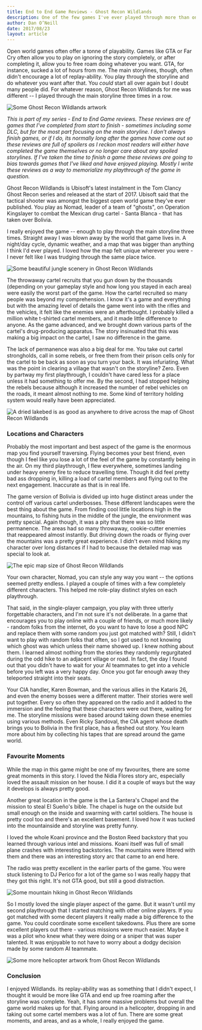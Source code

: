 ```yaml
---
title: End to End Game Reviews - Ghost Recon Wildlands
description: One of the few games I've ever played through more than once. I've enjoyed Ghost Recon Wildlands quite a bit. As usual, many spoilers ahead.
author: Dan O’Neill
date: 2017/08/23
layout: article
---
```


Open world games often offer a tonne of playability. Games like GTA or Far Cry often allow you to play on ignoring the story completely, or after completing it, allow you to free roam doing whatever you want. GTA, for instance, sucked a lot of hours from me. The main storylines, though, often didn't encourage a lot of replay-ability. You play through the storyline and do whatever you want after that. You *could* start all over again but I doubt many people did. For whatever reason, Ghost Recon Wildlands for me was different -- I played through the main storyline three times in a row.

![Some Ghost Recon Wildlands artwork](/images/GRW_WALLPAPER_Panorama_800x600_1920x1080.jpg)

*This is part of my series - End to End Game reviews. These reviews are of games that I've completed from start to finish - sometimes including some DLC, but for the most part focusing on the main storyline. I don't always finish games, or if I do, its normally long after the games have come out so these reviews are full of spoilers as I reckon most readers will either have completed the game themselves or no longer care about any spoiled storylines. If I've taken the time to finish a game these reviews are going to bias towards games that I've liked and have enjoyed playing. Mostly I write these reviews as a way to memorialize my playthrough of the game in question.*

Ghost Recon Wildlands is Ubisoft's latest instalment in the Tom Clancy Ghost Recon series and released at the start of 2017. Ubisoft said that the tactical shooter was amongst the biggest open world game they've ever published. You play as Nomad, leader of a team of "ghosts", on Operation Kingslayer to combat the Mexican drug cartel - Santa Blanca - that has taken over Bolivia. 

I really enjoyed the game -- enough to play through the main storyline three times. Straight away I was blown away by the world that game lives in. A night/day cycle, dynamic weather, and a map that was bigger than anything I think I'd ever played. I loved how the map felt unique wherever you were - I never felt like I was trudging through the same place twice. 

![Some beautiful jungle scenery in Ghost Recon Wildlands](/images/grw_screenshot_12_256047.jpg)

The throwaway cartel recruits that you gun down by the thousands (depending on your gameplay style and how long you stayed in each area) were easily the worst part of the game. How the cartel recruited so many people was beyond my comprehension. I know it's a game and everything but with the amazing level of details the game went into with the rifles and the vehicles, it felt like the enemies were an afterthought. I probably killed a million white t-shirted cartel members, and it made little difference to anyone. As the game advanced, and we brought down various parts of the cartel's drug-producing apparatus. The story insinuated that this was making a big impact on the cartel, I saw no difference in the game.

The lack of permanence was also a big deal for me. You take out cartel strongholds, call in some rebels, or free them from their prison cells only for the cartel to be back as soon as you turn your back. It was infuriating. What was the point in clearing a village that wasn't on the storyline? Zero. Even by partway my first playthrough, I couldn't have cared less for a place unless it had something to offer me. By the second, I had stopped helping the rebels because although it increased the number of rebel vehicles on the roads, it meant almost nothing to me. Some kind of territory holding system would really have been appreciated.

![A dried lakebed is as good as anywhere to drive across the map of Ghost Recon Wildlands](/images/grw_screenshot_17_256058.jpg)

### Locations and Characters
Probably the most important and best aspect of the game is the enormous map you find yourself traversing. Flying becomes your best friend, even though I feel like you lose a lot of the feel of the game by constantly being in the air. On my third playthrough, I flew everywhere, sometimes landing under heavy enemy fire to reduce travelling time.  Though it did feel pretty bad ass dropping in, killing a load of cartel members and flying out to the next engagement.  Inaccurate as that is in real life.

The game version of Bolivia is divided up into huge distinct areas under the control off various cartel underbosses. These different landscapes were the best thing about the game. From finding cool little locations high in the mountains, to fishing huts in the middle of the jungle, the environment was pretty special. Again though, it was a pity that there was so little permanence. The areas had so many throwaway, cookie-cutter enemies that reappeared almost instantly. But driving down the roads or flying over the mountains was a pretty great experience. I didn't even mind hiking my character over long distances if I had to because the detailed map was special to look at.

![The epic map size of Ghost Recon Wildlands](/images/grw_screenshot_19_256077.jpg)

Your own character, Nomad, you can style any way you want -- the options seemed pretty endless. I played a couple of times with a few completely different characters. This helped me role-play distinct styles on each playthrough.

That said, in the single-player campaign, you play with three utterly forgettable characters, and I'm not sure it's not deliberate. In a game that encourages you to play online with a couple of friends, or much more likely - random folks from the internet, do you want to have to lose a good NPC and replace them with some random you just got matched with? Still, I didn't want to play with random folks that often, so I got used to not knowing which ghost was which unless their name showed up. I knew nothing about them. I learned almost nothing from the stories they randomly regurgitated during the odd hike to an adjacent village or road. In fact, the day I found out that you didn't have to wait for your AI teammates to get into a vehicle before you left was a very happy day. Once you got far enough away they teleported straight into their seats. 

Your CIA handler, Karen Bowman, and the various allies in the Kataris 26, and even the enemy bosses were a different matter. Their stories were well put together. Every so often they appeared on the radio and it added to the immersion and the feeling that these characters were out there, waiting for me. The storyline missions were based around taking down these enemies using various methods. Even Ricky Sandoval, the CIA agent whose death brings you to Bolivia in the first place, has a fleshed out story. You learn more about him by collecting his tapes that are spread around the game world.

### Favourite Moments
While the map in this game might be one of my favourites, there are some great moments in this story. I loved the Nidia Flores story arc, especially loved the assault mission on her house. I did it a couple of ways but the way it develops is always pretty good. 

Another great location in the game is the La Santera's Chapel and the mission to steal El Sueño's bible. The chapel is huge on the outside but small enough on the inside and swarming with cartel soldiers. The house is pretty cool too and there's an excellent basement. I loved how it was tucked into the mountainside and storyline was pretty funny. 

I loved the whole Koani province and the Boston Reed backstory that you learned through various intel and missions. Koani itself was full of small plane crashes with interesting backstories. The mountains were littered with them and there was an interesting story arc that came to an end here. 

The radio was pretty excellent in the earlier parts of the game. You were stuck listening to DJ Perico for a lot of the game so I was really happy that they got this right. It's not GTA good, but still a good distraction. 

![Some mountain hiking in Ghost Recon Wildlands](/images/grw_screenshot_5_250766.jpg)

So I mostly loved the single player aspect of the game. But it wasn't until my second playthrough that I started matching with other online players. If you got matched with some decent players it really made a big difference to the game. You could coordinate some excellent takedowns. Plus there are some excellent players out there - various missions were much easier. Maybe it was a pilot who knew what they were doing or a sniper that was super talented. It was enjoyable to not have to worry about a dodgy decision made by some random AI teammate. 

![Some more helicopter artwork from Ghost Recon Wildlands](/images/grw_screenshot_3_250762.jpg)

### Conclusion
I enjoyed Wildlands. its replay-ability was as something that I didn't expect, I thought it would be more like GTA and end up free roaming after the storyline was complete. Yeah, it has some massive problems but overall the game world makes up for that. Flying around in a helicopter, dropping in and taking out some cartel members was a lot of fun. There are some great moments, and areas, and as a whole, I really enjoyed the game. 
